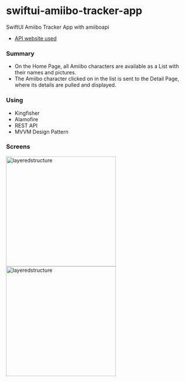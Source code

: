 # swiftui-amiibo-tracker-app

SwiftUI Amiibo Tracker App with amiiboapi

- [API website used](https://amiiboapi.com/ "API Website")

### Summary

- On the Home Page, all Amiibo characters are available as a List with their names and pictures.
- The Amiibo character clicked on in the list is sent to the Detail Page, where its details are pulled and displayed.

### Using

- Kingfisher
- Alamofire
- REST API
- MVVM Design Pattern

### Screens

<img width="300" alt="layeredstructure" src="https://github.com/mehmetozkn/swiftui-amiibo-tracker-app/assets/75026832/0963dd1d-66f2-4a3c-ae15-3e1cbe5aeda7">

<img width="300" alt="layeredstructure" src="https://github.com/mehmetozkn/swiftui-amiibo-tracker-app/assets/75026832/af03a4e4-c390-40a3-8cbd-e7162f6b0d74">
